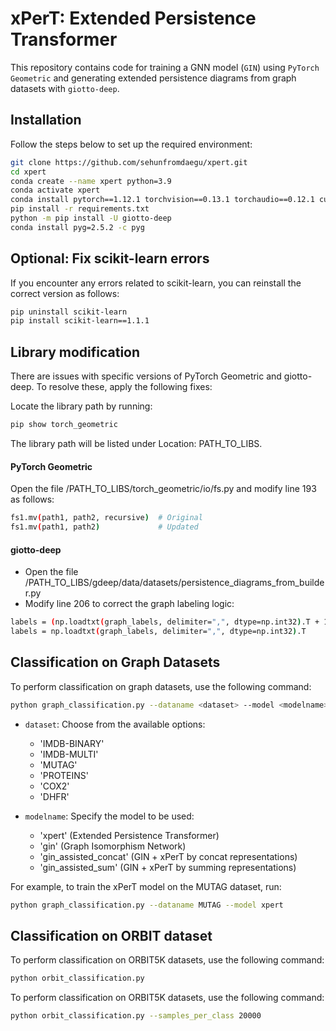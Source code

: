 # xPerT: Extended Persistence Transformer

This repository contains code for training a GNN model (`GIN`) using `PyTorch Geometric` and generating extended persistence diagrams from graph datasets with `giotto-deep`.

## Installation

Follow the steps below to set up the required environment:

```bash
git clone https://github.com/sehunfromdaegu/xpert.git
cd xpert
conda create --name xpert python=3.9
conda activate xpert
conda install pytorch==1.12.1 torchvision==0.13.1 torchaudio==0.12.1 cudatoolkit=11.6 -c pytorch -c conda-forge
pip install -r requirements.txt
python -m pip install -U giotto-deep
conda install pyg=2.5.2 -c pyg
```
## Optional: Fix scikit-learn errors

If you encounter any errors related to scikit-learn, you can reinstall the correct version as follows:

```bash
pip uninstall scikit-learn
pip install scikit-learn==1.1.1
```

## Library modification
There are issues with specific versions of PyTorch Geometric and giotto-deep. To resolve these, apply the following fixes:

Locate the library path by running:
```bash
pip show torch_geometric
```
The library path will be listed under Location: PATH_TO_LIBS.


#### PyTorch Geometric
Open the file /PATH_TO_LIBS/torch_geometric/io/fs.py and modify line 193 as follows:
```bash
fs1.mv(path1, path2, recursive)  # Original
fs1.mv(path1, path2)             # Updated
```

#### giotto-deep
- Open the file /PATH_TO_LIBS/gdeep/data/datasets/persistence_diagrams_from_builder.py
- Modify line 206 to correct the graph labeling logic:
```bash
labels = (np.loadtxt(graph_labels, delimiter=",", dtype=np.int32).T + 1) // 2  # Original
labels = np.loadtxt(graph_labels, delimiter=",", dtype=np.int32).T             # Updated
```

## Classification on Graph Datasets
To perform classification on graph datasets, use the following command:

```bash
python graph_classification.py --dataname <dataset> --model <modelname>
```

- `dataset`: Choose from the available options:
  - 'IMDB-BINARY'
  - 'IMDB-MULTI'
  - 'MUTAG'
  - 'PROTEINS'
  - 'COX2'
  - 'DHFR'
  
- `modelname`: Specify the model to be used:
  - 'xpert' (Extended Persistence Transformer)
  - 'gin' (Graph Isomorphism Network)
  - 'gin_assisted_concat' (GIN + xPerT by concat representations)
  - 'gin_assisted_sum' (GIN + xPerT by summing representations)

For example, to train the xPerT model on the MUTAG dataset, run:

```bash
python graph_classification.py --dataname MUTAG --model xpert
```

## Classification on ORBIT dataset
To perform classification on ORBIT5K datasets, use the following command:

```bash
python orbit_classification.py
```

To perform classification on ORBIT5K datasets, use the following command:

```bash
python orbit_classification.py --samples_per_class 20000
```



